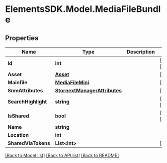 # ElementsSDK.Model.MediaFileBundle

## Properties

Name | Type | Description | Notes
------------ | ------------- | ------------- | -------------
**Id** | **int** |  | [optional] [readonly] 
**Asset** | [**Asset**](Asset.md) |  | [optional] 
**Mainfile** | [**MediaFileMini**](MediaFileMini.md) |  | [optional] 
**SnmAttributes** | [**StornextManagerAttributes**](StornextManagerAttributes.md) |  | [optional] 
**SearchHighlight** | **string** |  | [optional] [readonly] 
**IsShared** | **bool** |  | [optional] [readonly] 
**Name** | **string** |  | 
**Location** | **int** |  | 
**SharedViaTokens** | **List&lt;int&gt;** |  | [optional] 

[[Back to Model list]](../#documentation-for-models) [[Back to API list]](../#documentation-for-api-endpoints) [[Back to README]](../)

